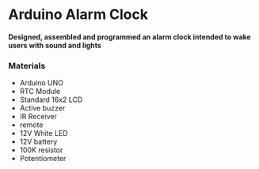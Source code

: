 # Arduino Alarm Clock 


#### Designed, assembled and programmed an alarm clock intended to wake users with sound and lights

### Materials 
* Arduino UNO
* RTC Module
* Standard 16x2 LCD
* Active buzzer
* IR Receiver
* remote 
* 12V White LED
* 12V battery
* 100K resistor
* Potentiometer











